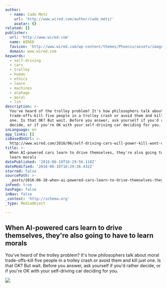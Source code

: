 ```yaml
---
author:
  - name: Cade Metz
    url: 'http://www.wired.com/author/cade_metz/'
    avatar: {}
related: []
publisher:
  url: 'http://www.wired.com'
  name: WIRED
  favicon: 'http://www.wired.com/wp-content/themes/Phoenix/assets/images/favicon.ico'
  domain: www.wired.com
keywords:
  - self-driving
  - cars
  - trolley
  - human
  - ethics
  - learn
  - machines
  - alphago
  - moral
  - lin
description: >-
  You've heard of the trolley problem? It's how philosophers talk about moral
  trade-offs-kill five people in a trolley crash or avoid them and kill just
  one. Is that OK? But wait. Before you answer, ask yourself if you'd rather
  decide, or if you're OK with your self-driving car deciding for you.
inLanguage: en
app_links: []
isBasedOnUrl: >-
  http://www.wired.com/2016/06/self-driving-cars-will-power-kill-wont-conscience/
title: >-
  When AI-powered cars learn to drive themselves, they're also going to have to
  learn morals
datePublished: '2016-06-10T16:29:56.118Z'
dateModified: '2016-06-10T16:29:36.432Z'
starred: false
sourcePath: >-
  _posts/2016-06-10-when-ai-powered-cars-learn-to-drive-themselves-theyre-also.md
inFeed: true
hasPage: false
inNav: false
_context: 'http://schema.org'
_type: MediaObject

---
```

<article style=""><h1>When AI-powered cars learn to drive themselves, they're also going to have to learn morals</h1><p>You've heard of the trolley problem? It's how philosophers talk about moral trade-offs-kill five people in a trolley crash or avoid them and kill just one. Is that OK? But wait. Before you answer, ask yourself if you'd rather decide, or if you're OK with your self-driving car deciding for you.</p><img src="http://www.wired.com/wp-content/uploads/2016/06/selfdriving-car-gallery2-1200x630-e1465335175341.jpg" /></article>